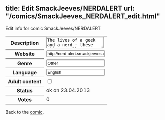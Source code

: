 title: Edit SmackJeeves/NERDALERT
url: "/comics/SmackJeeves_NERDALERT_edit.html"
---
Edit info for comic SmackJeeves/NERDALERT

<form name="comic" action="http://gaepostmail.appengine.com/comic" name="post">
<table class="comicinfo">
<tr>
<th>Description</th><td><textarea name="description">The lives of a geek and a nerd - these things really happened. We hit nothing but books! Updates mostly on Sundays and Wednesdays nowadays.</textarea></td>
</tr>
<tr>
<th>Website</th><td><input type="text" name="url" value="http://nerd-alert.smackjeeves.com/comics/"/></td>
</tr>
<tr>
<th>Genre</th><td><input type="text" name="genre" value="Other"/></td>
</tr>
<tr>
<th>Language</th><td><input type="text" name="language" value="English"/></td>
</tr>
<tr>
<th>Adult content</th><td><input type="checkbox" name="adult" value="adult" /></td>
</tr>
<tr>
<th>Status</th><td>ok on 23.04.2013</td>
</tr>
<tr>
<th>Votes</th><td>0</div></td>
</tr>
</table>
</form>

Back to the [comic](/comics/SmackJeeves_NERDALERT.html).
